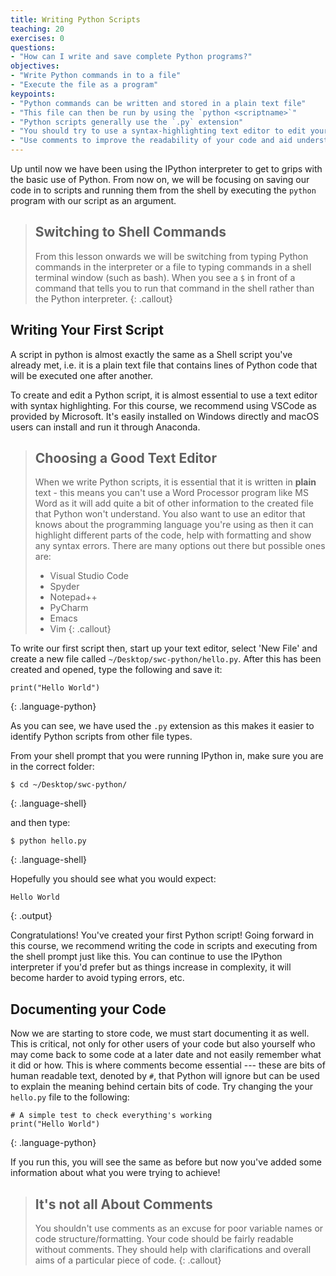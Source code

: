 ```yaml
---
title: Writing Python Scripts
teaching: 20
exercises: 0
questions:
- "How can I write and save complete Python programs?"
objectives:
- "Write Python commands in to a file"
- "Execute the file as a program"
keypoints:
- "Python commands can be written and stored in a plain text file"
- "This file can then be run by using the `python <scriptname>`"
- "Python scripts generally use the `.py` extension"
- "You should try to use a syntax-highlighting text editor to edit your Python scripts"
- "Use comments to improve the readability of your code and aid understanding for both other people and yourself in the future"
---
```

Up until now we have been using the IPython interpreter to get to grips with the basic
use of Python. From now on, we will be focusing on saving our code in to scripts and running them
from the shell by executing the `python` program with our script as an argument. 

> ## Switching to Shell Commands
>
> From this lesson onwards we will be switching from typing Python commands in the interpreter
> or a file to typing 
> commands in a shell terminal window (such as bash). When you see a `$` in front of a
> command that tells you to run that command in the shell rather than the Python interpreter.
{: .callout}

## Writing Your First Script

A script in python is almost exactly the same as a Shell script you've already met, i.e. it is a
plain text file that contains lines of Python code that will be executed one after another.

To create and edit a Python script, it is almost essential to use a text editor with syntax
highlighting. For this course, we recommend using VSCode as provided by Microsoft. It's easily
installed on Windows directly and macOS users can install and run it through Anaconda.

> ## Choosing a Good Text Editor
>
> When we write Python scripts, it is essential that it is written in **plain** text - this means
> you can't use a Word Processor program like MS Word as it will add quite a bit of other information
> to the created file that Python won't understand. 
> You also want to use an editor that knows about the programming language
> you're using as then it can highlight different parts of the code, help with formatting and
> show any syntax errors. There are many options out there but possible ones are:
> * Visual Studio Code
> * Spyder
> * Notepad++
> * PyCharm
> * Emacs
> * Vim
{: .callout}

To write our first script then, start up your text editor, 
select 'New File' and create a new file called
`~/Desktop/swc-python/hello.py`. After this has been created and opened, type the following
and save it:
~~~
print("Hello World")
~~~
{: .language-python}

As you can see, we have used the `.py` extension as this makes it easier to identify Python scripts
from other file types.

From your shell prompt that you were running IPython in, make sure you
are in the correct folder:
~~~
$ cd ~/Desktop/swc-python/
~~~
{: .language-shell}

and then type:
~~~
$ python hello.py
~~~
{: .language-shell}

Hopefully you should see what you would expect:

~~~
Hello World
~~~
{: .output}

Congratulations! You've created your first Python script! Going forward in this course, we
recommend writing the code in scripts and executing from the shell prompt just like
this. You can continue
to use the IPython interpreter if you'd prefer but as things increase in complexity, it will
become harder to avoid typing errors, etc.

## Documenting your Code

Now we are starting to store code, we must start documenting it as well. This is critical, not only
for other users of your code but also yourself who may come back to some code at a later date and
not easily remember what it did or how. This is where comments become essential --- these are bits of
human readable text, denoted by `#`, that Python will ignore but can be used to explain the meaning behind certain
bits of code. Try changing the your `hello.py` file to the following:

~~~
# A simple test to check everything's working
print("Hello World")
~~~
{: .language-python}

If you run this, you will see the same as before but now you've added some information about what
you were trying to achieve!

> ## It's not all About Comments
> 
> You shouldn't use comments as an excuse for poor variable names or code structure/formatting. 
> Your code should be fairly readable without comments. They should help with clarifications
> and overall aims of a particular piece of code.
{: .callout}
